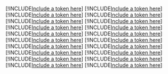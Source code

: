[!INCLUDE[Include a token here](refs1529040560229/r1.md)]
[!INCLUDE[Include a token here](refs1529040560229/r2.md)]
[!INCLUDE[Include a token here](refs1529040560229/r3.md)]
[!INCLUDE[Include a token here](refs1529040560229/r4.md)]
[!INCLUDE[Include a token here](refs1529040560229/r5.md)]
[!INCLUDE[Include a token here](refs1529040560229/r6.md)]
[!INCLUDE[Include a token here](refs1529040560229/r7.md)]
[!INCLUDE[Include a token here](refs1529040560229/r8.md)]
[!INCLUDE[Include a token here](refs1529040560229/r9.md)]
[!INCLUDE[Include a token here](refs1529040560229/r10.md)]
[!INCLUDE[Include a token here](refs1529040560229/r11.md)]
[!INCLUDE[Include a token here](refs1529040560229/r12.md)]
[!INCLUDE[Include a token here](refs1529040560229/r13.md)]
[!INCLUDE[Include a token here](refs1529040560229/r14.md)]
[!INCLUDE[Include a token here](refs1529040560229/r15.md)]
[!INCLUDE[Include a token here](refs1529040560229/r16.md)]
[!INCLUDE[Include a token here](refs1529040560229/r17.md)]
[!INCLUDE[Include a token here](refs1529040560229/r18.md)]
[!INCLUDE[Include a token here](refs1529040560229/r19.md)]
[!INCLUDE[Include a token here](refs1529040560229/r20.md)]
